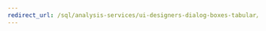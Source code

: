 ```yaml
---
redirect_url: /sql/analysis-services/ui-designers-dialog-boxes-tabular/ui-designers-dialog-boxes-tabular
---
```

